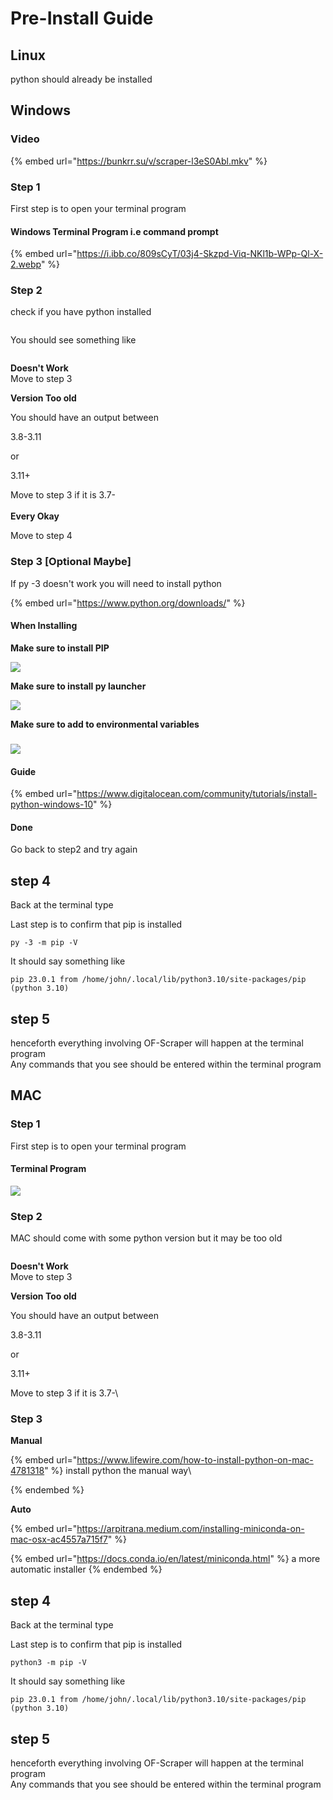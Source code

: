# Pre-Install Guide

## Linux

python should already be installed

## Windows

### Video

{% embed url="https://bunkrr.su/v/scraper-l3eS0Abl.mkv" %}

### Step 1

First step is to open your terminal program



#### Windows Terminal Program i.e command prompt

{% embed url="https://i.ibb.co/809sCyT/03j4-Skzpd-Viq-NKl1b-WPp-Ql-X-2.webp" %}

### Step 2

check if you have python installed

<figure><img src="../.gitbook/assets/image (4) (1).png" alt=""><figcaption></figcaption></figure>

You should see something like

<figure><img src="../.gitbook/assets/image (9).png" alt=""><figcaption></figcaption></figure>

**Doesn't Work**\
Move to step 3

**Version Too old**

You should have an output between

3.8-3.11

or

3.11+

Move to step 3 if it is 3.7-\
\
**Every Okay**

Move to step 4

### Step 3 \[Optional Maybe]

If py -3 doesn't work you will need to install python

{% embed url="https://www.python.org/downloads/" %}

#### When Installing

**Make sure to install PIP**

![](<../.gitbook/assets/image (4).png>)

**Make sure to install py launcher**

![](<../.gitbook/assets/image (4).png>)

**Make sure to add to environmental variables**

### ![](<../.gitbook/assets/image (7).png>)



#### Guide

{% embed url="https://www.digitalocean.com/community/tutorials/install-python-windows-10" %}

#### Done

Go back to step2 and try again



## step 4

Back at the terminal type

Last step is to confirm that pip is installed

```
py -3 -m pip -V
```

It should say something like

```
pip 23.0.1 from /home/john/.local/lib/python3.10/site-packages/pip (python 3.10)

```

## &#x20;step 5

henceforth everything involving OF-Scraper will happen at the terminal program\
Any commands that you see should be entered within the terminal program

## MAC&#x20;

###

### Step 1

First step is to open your terminal program

#### Terminal Program

![](<../.gitbook/assets/image (2).png>)

### Step 2

MAC should come with some python version but it may be too old

<figure><img src="../.gitbook/assets/image (11).png" alt=""><figcaption></figcaption></figure>

**Doesn't Work**\
Move to step 3

**Version Too old**

You should have an output between

3.8-3.11

or

3.11+

Move to step 3 if it is 3.7-\




### Step 3

**Manual**

{% embed url="https://www.lifewire.com/how-to-install-python-on-mac-4781318" %}
install python the manual way\

{% endembed %}

**Auto**



{% embed url="https://arpitrana.medium.com/installing-miniconda-on-mac-osx-ac4557a715f7" %}

{% embed url="https://docs.conda.io/en/latest/miniconda.html" %}
a more automatic installer
{% endembed %}

## step 4

Back at the terminal type

Last step is to confirm that pip is installed

```
python3 -m pip -V
```

It should say something like

```
pip 23.0.1 from /home/john/.local/lib/python3.10/site-packages/pip (python 3.10)

```

## &#x20;step 5

henceforth everything involving OF-Scraper will happen at the terminal program\
Any commands that you see should be entered within the terminal program
